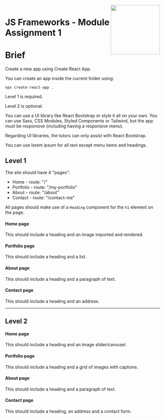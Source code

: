 <img src="./.readme/noroff-light.png" width="160" align="right">

# JS Frameworks - Module Assignment 1

# Brief

Create a new app using Create React App.

You can create an app inside the current folder using:

```
npx create-react-app .
```

Level 1 is required.

Level 2 is optional.

You can use a UI library like React Bootstrap or style it all on your own. You can use Sass, CSS Modules, Styled Components or Tailwind, but the app must be responsive (including having a responsive menu).

Regarding UI libraries, the tutors can only assist with React Bootstrap.

You can use lorem ipsum for all text except menu items and headings.

## Level 1

The site should have 4 "pages":

- Home - route: "/"
- Portfolio - route: "/my-portfolio"
- About - route: "/about"
- Contact - route: "/contact-me"

All pages should make use of a `Heading` component for the `h1` element on the page.

#### Home page

This should include a heading and an image imported and rendered.

#### Portfolio page

This should include a heading and a list.

#### About page

This should include a heading and a paragraph of text.

#### Contact page

This should include a heading and an address.

---

## Level 2

#### Home page

This should include a heading and an image slider/carousel.

#### Portfolio page

This should include a heading and a grid of images with captions.

#### About page

This should include a heading and a paragraph of text.

#### Contact page

This should include a heading, an address and a contact form.
